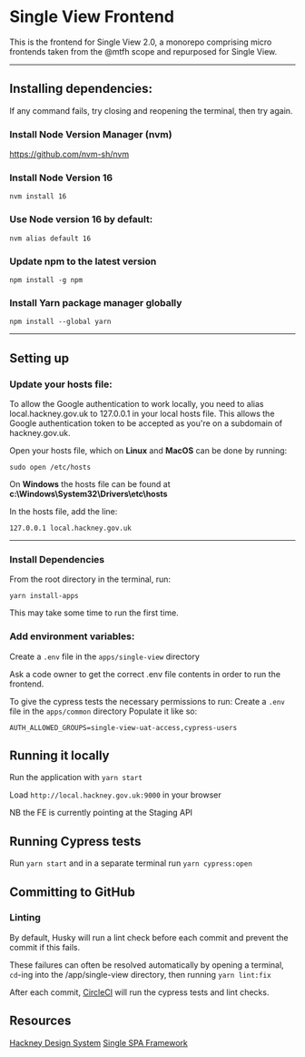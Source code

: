 # Single View Frontend

This is the frontend for Single View 2.0, a monorepo comprising micro
frontends taken from the @mtfh scope and repurposed for Single View.

<hr>

## Installing dependencies:
If any command fails, try closing and reopening the terminal, then try again.

### Install Node Version Manager (nvm)
https://github.com/nvm-sh/nvm

### Install Node Version 16

`nvm install 16`

### Use Node version 16 by default:

`nvm alias default 16`

### Update npm to the latest version

`npm install -g npm`

### Install Yarn package manager globally

`npm install --global yarn`

<hr>

## Setting up
### Update your hosts file:
To allow the Google authentication to work locally, you need to alias local.hackney.gov.uk to 127.0.0.1 in your local hosts file. This allows the Google authentication token to be accepted as you're on a subdomain of hackney.gov.uk.


Open your hosts file, which on **Linux** and **MacOS** can be done by running:

`sudo open /etc/hosts`

On **Windows** the hosts file can be found at **c:\Windows\System32\Drivers\etc\hosts**

In the hosts file, add the line: 

`127.0.0.1 local.hackney.gov.uk`

<hr>

### Install Dependencies 

From the root directory in the terminal, run:

`yarn install-apps`

This may take some time to run the first time.

### Add environment variables:
Create a `.env` file in the `apps/single-view` directory

Ask a code owner to get the correct .env file contents in order to run the frontend.

To give the cypress tests the necessary permissions to run:
Create a `.env` file in the `apps/common` directory
Populate it like so:
```
AUTH_ALLOWED_GROUPS=single-view-uat-access,cypress-users
```

## Running it locally

Run the application with `yarn start`

Load `http://local.hackney.gov.uk:9000` in your browser

NB the FE is currently pointing at the Staging API

## Running Cypress tests

Run `yarn start` and in a separate terminal run `yarn cypress:open`

## Committing to GitHub
### Linting
By default, Husky will run a lint check before each commit and prevent the commit if this fails.

These failures can often be resolved automatically by opening a terminal, `cd`-ing into the /app/single-view directory, then running `yarn lint:fix`

After each commit, [CircleCI](https://app.circleci.com/pipelines/github/LBHackney-IT/single-view-frontend) will run the cypress tests and lint checks.

## Resources

[Hackney Design System](https://design-system.hackney.gov.uk/developing/installing-from-npm/)
[Single SPA Framework](https://single-spa.js.org/docs/getting-started-overview)
